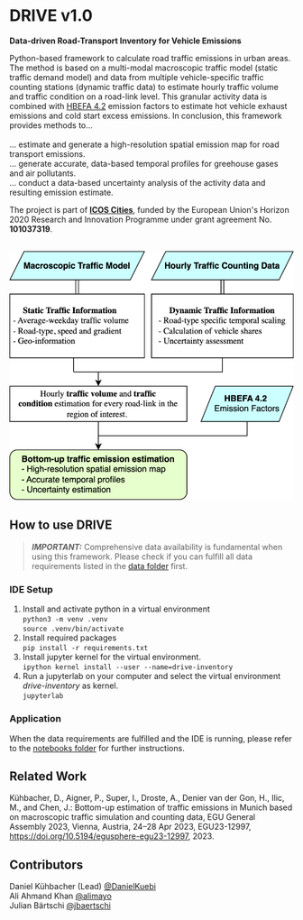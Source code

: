 # DRIVE v1.0
**Data-driven Road-Transport Inventory for Vehicle Emissions**<br>

Python-based framework to calculate road traffic emissions in urban areas. The method is based on a multi-modal macroscopic traffic model (static traffic demand model) and data from multiple vehicle-specific traffic counting stations (dynamic traffic data) to estimate hourly traffic volume and traffic condition on a road-link level. This granular activity data is combined with [HBEFA 4.2](https://www.hbefa.net/) emission factors to estimate hot vehicle exhaust emissions and cold start excess emissions.
In conclusion, this framework provides methods to...<br><br>
... estimate and generate a high-resolution spatial emission map for road transport emissions.<br>
... generate accurate, data-based temporal profiles for greehouse gases and air pollutants.<br>
... conduct a data-based uncertainty analysis of the activity data and resulting emission estimate.

The project is part of [**ICOS Cities**](https://www.icos-cp.eu/projects/icos-cities), funded by the European Union's Horizon 2020 Research and Innovation Programme under grant agreement No. **101037319**.

<br>

<img src="./docs/img/method_overview.svg">

## How to use DRIVE

> **_IMPORTANT:_** Comprehensive data availability is fundamental when using this framework. Please check if you can fulfill all data requirements listed in the [data folder](/data/README.md) first. <br>


### IDE Setup
1. Install and activate python in a virtual environment<br>
``python3 -m venv .venv``<br>
``source .venv/bin/activate``
2. Install required packages<br>
``pip install -r requirements.txt``
3. Install jupyter kernel for the virtual environment.<br>
``ipython kernel install --user --name=drive-inventory``
4. Run a jupyterlab on your computer and select the virtual environment *drive-inventory* as kernel.<br>
``jupyterlab``

### Application
When the data requirements are fulfilled and the IDE is running, please refer to the [notebooks folder](/notebooks/README.md) for further instructions.<br>


## Related Work
Kühbacher, D., Aigner, P., Super, I., Droste, A., Denier van der Gon, H., Ilic, M., and Chen, J.: Bottom-up estimation of traffic emissions in Munich based on macroscopic traffic simulation and counting data, EGU General Assembly 2023, Vienna, Austria, 24–28 Apr 2023, EGU23-12997, https://doi.org/10.5194/egusphere-egu23-12997, 2023.

## Contributors
Daniel Kühbacher (Lead) [@DanielKuebi](https://github.com/DanielKuebi)<br>
Ali Ahmand Khan [@alimayo](https://github.com/orgs/tum-esm/people/alimayo)<br>
Julian Bärtschi [@jbaertschi](https://github.com/jbaertschi)
